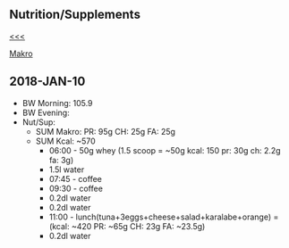 
Nutrition/Supplements
------

[<<<](https://github.com/ttltrk/ELSE/blob/master/PWR/PWR.MD)

[Makro](https://github.com/ttltrk/ELSE/blob/master/PWR/MAKRO.MD)

2018-JAN-10
------
* BW Morning: 105.9
* BW Evening:
* Nut/Sup:
  * SUM Makro: PR: 95g CH: 25g FA: 25g 
  * SUM Kcal: ~570 
    * 06:00 - 50g whey (1.5 scoop = ~50g kcal: 150 pr: 30g ch: 2.2g fa: 3g)
    * 1.5l water
    * 07:45 - coffee
    * 09:30 - coffee
    * 0.2dl water
    * 0.2dl water
    * 11:00 - lunch(tuna+3eggs+cheese+salad+karalabe+orange) = (kcal: ~420 PR: ~65g CH: 23g FA: ~23.5g)
    * 0.2dl water

